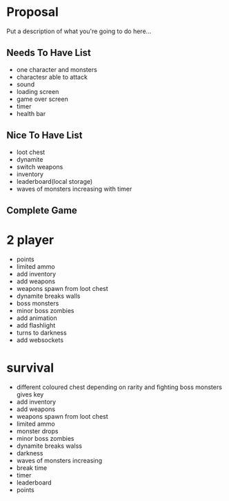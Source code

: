 # Proposal 

Put a description of what you're going to do here...

## Needs To Have List
- one character and monsters
- charactesr able to attack
- sound
- loading screen
- game over screen
- timer
- health bar

## Nice To Have List
- loot chest
- dynamite
- switch weapons
- inventory
- leaderboard(local storage)
- waves of monsters increasing with timer


## Complete Game
# 2 player
- points
- limited ammo
- add inventory
- add weapons
- weapons spawn from loot chest
- dynamite breaks walls
- boss monsters
- minor boss zombies
- add animation
- add flashlight
- turns to darkness
- add websockets
# survival
- different coloured chest depending on rarity and fighting boss monsters gives key
- add inventory
- add weapons
- weapons spawn from loot chest
- limited ammo
- monster drops
- minor boss zombies
- dynamite breaks walss
- darkness
- waves of monsters increasing
- break time
- timer
- leaderboard
- points


